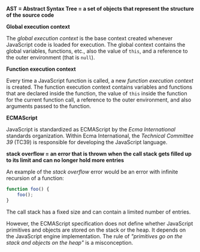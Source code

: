 **AST = Abstract Syntax Tree =  a set of objects that represent the structure of the source code**

**Global execution context**

The *global execution context* is the base context created whenever JavaScript code is loaded for execution.
The global context contains the global variables, functions, etc., 
also the value of `this`, and a reference to the outer environment (that is `null`).

**Function execution context**

Every time a JavaScript function is called, a new *function execution context* is created.
The function execution context contains variables and functions that are declared inside the function, 
the value of `this` inside the function for the current function call, 
a reference to the outer environment, and also arguments passed to the function.

**ECMAScript**

JavaScript is standardized as ECMAScript by the *Ecma International* standards organization.
Within Ecma International, the *Technical Committee 39* (TC39) is responsible for developing the JavaScript language.

**stack overflow = an error that is thrown when the call stack gets filled up to its limit and can no longer hold more entries**

An example of the *stack overflow* error would be an error with infinite recursion of a function:

```javascript
function foo() {
    foo();
}
```

The call stack has a fixed size and can contain a limited number of entries.

However, the ECMAScript specification does not define whether JavaScript primitives and objects 
are stored on the stack or the heap. It depends on the JavaScript engine implementation.
The rule of *"primitives go on the stack and objects on the heap"* is a misconception.